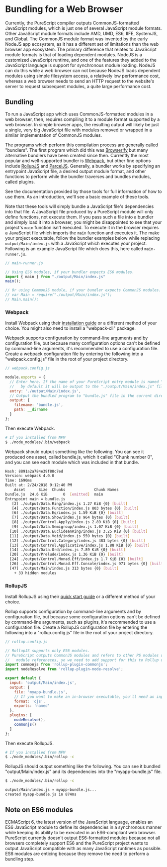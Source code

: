 # Bundling for a Web Browser

Currently, the PureScript compiler outputs CommonJS-formatted JavaScript modules, which is just one of several JavaScript module formats. Other JavaScript module formats include AMD, UMD, ES6, IIFE, SystemJS, and Global. The CommonJS module format was invented by the early NodeJS app ecosystem, as it has a different set of limitations than the web browser app ecosystem. The primary difference that relates to JavaScript module formats is that of loading dependent modules. NodeJS is a customized JavaScript runtime, and one of the features they added to the JavaScript language is support for synchronous module loading. NodeJS can do this while a web browser can not because NodeJS loads dependent modules using simple filesystem access, a relatively low performance cost, whereas a web browser needs to send an HTTP request to the website's server to request subsequent modules, a quite large performance cost.

## Bundling

To run a JavaScript app which uses CommonJS-formatted modules in a web browser, then, requires compiling it to a module format supported by a web browser. In simple browser apps, the resulting output will likely be just a single, very big JavaScript file with modules removed or wrapped in a similar implementation of CommonJS modules.

The programs which perform this compilation process are generally called "bundlers". The first program which did this was [Browserify](http://browserify.org/) but many alternative bundlers have been created since then. Currently the most popular and well-supported bundler is [Webpack](https://webpack.js.org/), but other fine options include [RollupJS](https://rollupjs.org/) and [ParcelJS](https://parceljs.org/). Generally, a bundler works by specifying an entrypoint JavaScript file, a desired output module format, and other functions to perform while the bundler traverses and bundles modules, called plugins.

See the documentation provided by those tools for full information of how to use them. As an introduction, we'll see a basic example of these tools.

Note that these tools will simply bundle a JavaScript file's dependencies into that file. A JavaScript file produced by a PureScript module will only define functions, not execute them. If you pass such a file into a bundler and simply load it into a browser, you might be disappointed to see that your project's `main` function isn't executed. To execute it in the browser requires a JavaScript file which imports the `main` function and executes it. The make your project executable, follow the bundler examples below while replacing `output/Main/index.js` with a JavaScript which executes your project. Following is an example JavaScript file which does this, here called `main-runner.js`.

``` JavaScript
// main-runner.js

// Using ES6 modules, if your bundler expects ES6 modules.
import { main } from "./output/Main/index.js"
main();

// Or using CommonJS module, if your bundler expects CommonJS modules.
// var Main = require("./output/Main/index.js");
// Main.main();
```


### Webpack

Install Webpack using their [installation guide](https://webpack.js.org/guides/installation/) or a different method of your choice. You might also need to install a "webpack-cli" package.

Webpack supports configuration by command-line arguments and by configuration file, but because many configuration options can't be defined by command-line arguments, it's recommended to use a configuration file. Create a webpack configuration file by entering the following into a "webpack.config.js" file in the root of your project directory.

``` JavaScript
// webpack.config.js

module.exports = {
  // Enter here. If the name of your PureScript entry module is named "Main",
  //   by default it will be output to the "./output/Main/index.js" file.
  entry: './output/Main/index.js',
  // Output the bundled program to "bundle.js" file in the current directory.
  output: {
    filename: 'bundle.js',
    path: __dirname
  }
};
```

Then execute Webpack.

``` sh
# If you installed from NPM
$ ./node_modules/.bin/webpack
```

Webpack should output something like the following. You can see it produced one asset, called bundle.js, which it called "Chunk number 0", and you can see each module which was included in that bundle.

``` sh
Hash: 8891a2a784e39f88c7ed
Version: webpack 4.0.0
Time: 1690ms
Built at: 2/24/2018 9:12:40 PM
    Asset      Size  Chunks             Chunk Names
bundle.js  24.6 KiB       0  [emitted]  main
Entrypoint main = bundle.js
   [2] ./output/Data.Ring/index.js 1.27 KiB {0} [built]
   [4] ./output/Data.Function/index.js 803 bytes {0} [built]
   [6] ./output/Data.Eq/index.js 1.59 KiB {0} [built]
   [7] ./output/Data.Show/index.js 964 bytes {0} [built]
   [8] ./output/Control.Apply/index.js 2.89 KiB {0} [built]
   [9] ./output/Data.Semigroup/index.js 1.07 KiB {0} [built]
  [10] ./output/Data.EuclideanRing/index.js 3.25 KiB {0} [built]
  [11] ./output/Data.Void/index.js 559 bytes {0} [built]
  [12] ./output/Control.Category/index.js 483 bytes {0} [built]
  [13] ./output/Control.Applicative/index.js 1.88 KiB {0} [built]
  [14] ./output/Data.Ord/index.js 7.89 KiB {0} [built]
  [20] ./output/Prelude/index.js 1.36 KiB {0} [built]
  [24] ./output/Control.Monad.Eff/index.js 1.7 KiB {0} [built]
  [26] ./output/Control.Monad.Eff.Console/index.js 971 bytes {0} [built]
  [47] ./output/Main/index.js 313 bytes {0} [built]
    + 33 hidden modules
```


### RollupJS

Install RollupJS using their [quick start guide](https://rollupjs.org/guide/en#quick-start) or a different method of your choice.

Rollup supports configuration by command-line arguments and by configuration file, but because some configuration options can't be defined by command-line arguments, such as plugins, it's recommended to use a configuration file. Create a RollupJS configuration file by entering the following into a "rollup.config.js" file in the root of your project directory.

``` JavaScript
// rollup.config.js

// RollupJS supports only ES6 modules.
// PureScript outputs CommonJS modules and refers to other PS modules using Node-style
//   module refereneces, so we need to add support for this to Rollup using two plugins.
import commonjs from 'rollup-plugin-commonjs';
import nodeResolve from 'rollup-plugin-node-resolve';

export default {
  input: 'output/Main/index.js',
  output: {
    file: 'myapp-bundle.js',
    // If you want to make an in-browser executable, you'll need an input like "main-runner.js" and use an output format of "iife".
    format: 'cjs',
    exports: 'named'
  },
  plugins: [
    nodeResolve(),
    commonjs()
  ]
};
```

Then execute RollupJS.

``` sh
# If you installed from NPM
$ ./node_modules/.bin/rollup -c
```

RollupJS should output something like the following. You can see it bundled "output/Main/index.js" and its dependencies into the "myapp-bundle.js" file.

``` sh
$ ./node_modules/.bin/rollup -c

output/Main/index.js → myapp-bundle.js...
created myapp-bundle.js in 874ms
```


## Note on ES6 modules

ECMAScript 6, the latest version of the JavaScript language, enables an ES6 JavaScript module to define its dependencies in a synchronous manner while keeping its ability to be executed in an ES6-compliant web browser. PureScript currently doesn't output ES6-formatted modules because not all browsers completely support ES6 and the PureScript project wants to output JavaScript compatible with as many JavaScript runtimes as possible. ES6 modules are enticing because they remove the need to perform a bundling step.
